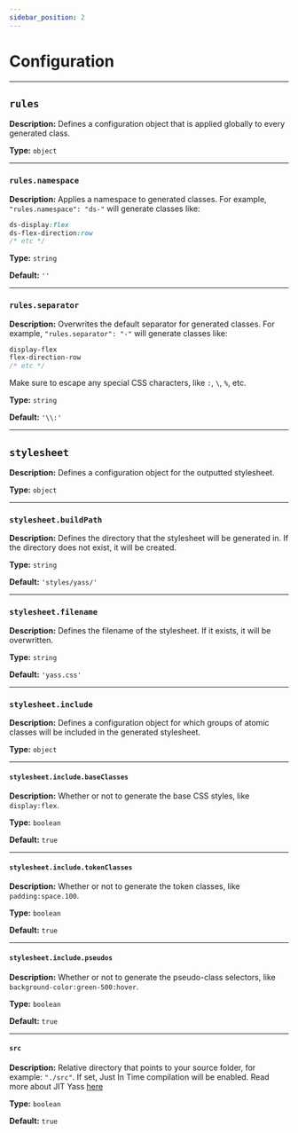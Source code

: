 ```yaml
---
sidebar_position: 2
---
```


# Configuration

---
## `rules`
**Description:** Defines a configuration object that is applied globally to every generated class.

**Type:** `object`

---
### `rules.namespace`
**Description:** Applies a namespace to generated classes. For example, `"rules.namespace": "ds-"` will generate classes like:
```css
ds-display:flex
ds-flex-direction:row
/* etc */
``` 
**Type:** `string`

**Default:** `''`

---
### `rules.separator`
**Description:** Overwrites the default separator for generated classes. For example, `"rules.separator": "-"` will generate classes like:
```css
display-flex
flex-direction-row
/* etc */
```
Make sure to escape any special CSS characters, like `:`, `\`, `%`, etc. 

**Type:** `string`

**Default:** `'\\:'`

---
## `stylesheet`
**Description:** Defines a configuration object for the outputted stylesheet.

**Type:** `object`

---
### `stylesheet.buildPath`
**Description:** Defines the directory that the stylesheet will be generated in. If the directory does not exist, it will be created.

**Type:** `string`

**Default:** `'styles/yass/'`

---
### `stylesheet.filename`
**Description:** Defines the filename of the stylesheet. If it exists, it will be overwritten.

**Type:** `string`

**Default:** `'yass.css'`

---
### `stylesheet.include`
**Description:** Defines a configuration object for which groups of atomic classes will be included in the generated stylesheet.

**Type:** `object`

---
#### `stylesheet.include.baseClasses`
**Description:** Whether or not to generate the base CSS styles, like `display:flex`.

**Type:** `boolean`

**Default:** `true`

---
#### `stylesheet.include.tokenClasses`
**Description:** Whether or not to generate the token classes, like `padding:space.100`.

**Type:** `boolean`

**Default:** `true`

---
#### `stylesheet.include.pseudos`
**Description:** Whether or not to generate the pseudo-class selectors, like `background-color:green-500:hover`.

**Type:** `boolean`

**Default:** `true`

---
#### `src`
**Description:** Relative directory that points to your source folder, for example: `"./src"`. If set, Just In Time compilation will be enabled. Read more about JIT Yass [here](/docs/jit)

**Type:** `boolean`

**Default:** `true`
